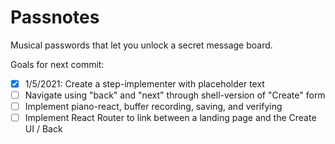 # Passnotes

Musical passwords that let you unlock a secret message board.

Goals for next commit:

- [x] 1/5/2021: Create a step-implementer with placeholder text
- [ ] Navigate using "back" and "next" through shell-version of "Create" form
- [ ] Implement piano-react, buffer recording, saving, and verifying
- [ ] Implement React Router to link between a landing page and the Create UI / Back
